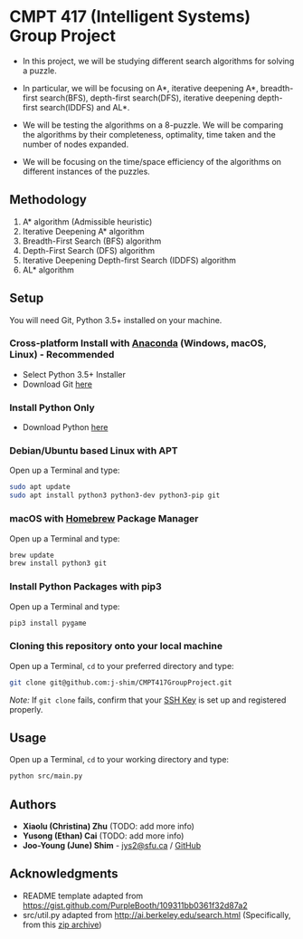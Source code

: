 # CMPT 417 (Intelligent Systems) Group Project

* In this project, we will be studying different search algorithms for solving a puzzle.

* In particular, we will be focusing on A*, iterative deepening A*, breadth-first search(BFS), depth-first search(DFS), iterative deepening depth-first search(IDDFS) and AL*.

* We will be testing the algorithms on a 8-puzzle. We will be comparing the algorithms by their completeness, optimality, time taken and the number of nodes expanded.

* We will be focusing on the time/space efficiency of the algorithms on different instances of the puzzles.

## Methodology

1. A* algorithm (Admissible heuristic)
2. Iterative Deepening A* algorithm
3. Breadth-First Search (BFS) algorithm
4. Depth-First Search (DFS) algorithm
5. Iterative Deepening Depth-first Search (IDDFS) algorithm
6. AL* algorithm

## Setup

You will need Git, Python 3.5+ installed on your machine.

### Cross-platform Install with [Anaconda](https://www.anaconda.com/distribution/) (Windows, macOS, Linux) - Recommended

* Select Python 3.5+ Installer
* Download Git [here](https://git-scm.com/downloads)

### Install Python Only

* Download Python [here](https://www.python.org/downloads/)

### Debian/Ubuntu based Linux with APT

Open up a Terminal and type:

```bash
sudo apt update
sudo apt install python3 python3-dev python3-pip git
```

### macOS with [Homebrew](https://brew.sh/) Package Manager

Open up a Terminal and type:

```bash
brew update
brew install python3 git
```

### Install Python Packages with pip3

Open up a Terminal and type:

```bash
pip3 install pygame
```

### Cloning this repository onto your local machine

Open up a Terminal, `cd` to your preferred directory and type:

```bash
git clone git@github.com:j-shim/CMPT417GroupProject.git
```

*Note:* If `git clone` fails, confirm that your [SSH Key](https://www.digitalocean.com/community/tutorials/how-to-set-up-ssh-keys--2) is set up and registered properly.

## Usage

Open up a Terminal, `cd` to your working directory and type:

```bash
python src/main.py
```

## Authors

* **Xiaolu (Christina) Zhu** (TODO: add more info)
* **Yusong (Ethan) Cai** (TODO: add more info)
* **Joo-Young (June) Shim** - jys2@sfu.ca / [GitHub](https://github.com/j-shim)

## Acknowledgments

* README template adapted from https://gist.github.com/PurpleBooth/109311bb0361f32d87a2
* src/util.py adapted from http://ai.berkeley.edu/search.html (Specifically, from this [zip archive](http://ai.berkeley.edu/projects/release/search/v1/001/search.zip))